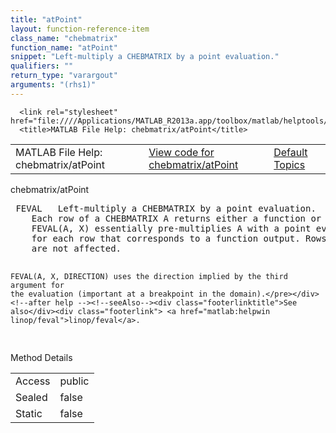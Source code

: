 ```yaml
---
title: "atPoint"
layout: function-reference-item
class_name: "chebmatrix"
function_name: "atPoint"
snippet: "Left-multiply a CHEBMATRIX by a point evaluation."
qualifiers: ""
return_type: "varargout"
arguments: "(rhs1)"
---
```


<html>
   <head>
      <meta http-equiv="Content-Type" content="text/html; charset=utf-8">
   
      <link rel="stylesheet" href="file:////Applications/MATLAB_R2013a.app/toolbox/matlab/helptools/private/helpwin.css">
      <title>MATLAB File Help: chebmatrix/atPoint</title>
   </head>
   <body>
      <!--Single-page help-->
      <table border="0" cellspacing="0" width="100%">
         <tr class="subheader">
            <td class="headertitle">MATLAB File Help: chebmatrix/atPoint</td>
            <td class="subheader-left"><a href="matlab:edit chebmatrix/atPoint">View code for chebmatrix/atPoint</a></td>
            <td class="subheader-right"><a href="matlab:helpwin">Default Topics</a></td>
         </tr>
      </table>
      <div class="title">chebmatrix/atPoint</div>
      <div class="helptext"><pre><!--helptext --> FEVAL   Left-multiply a CHEBMATRIX by a point evaluation.
    Each row of a CHEBMATRIX A returns either a function or a scalar value.
    FEVAL(A, X) essentially pre-multiplies A with a point evaluation functional
    for each row that corresponds to a function output. Rows with scalar outputs
    are not affected.
 
    FEVAL(A, X, DIRECTION) uses the direction implied by the third argument for
    the evaluation (important at a breakpoint in the domain).</pre></div><!--after help --><!--seeAlso--><div class="footerlinktitle">See also</div><div class="footerlink"> <a href="matlab:helpwin linop/feval">linop/feval</a>. 
</div>
      <!--Method-->
      <div class="sectiontitle">Method Details</div>
      <table class="class-details">
         <tr>
            <td class="class-detail-label">Access</td>
            <td>public</td>
         </tr>
         <tr>
            <td class="class-detail-label">Sealed</td>
            <td>false</td>
         </tr>
         <tr>
            <td class="class-detail-label">Static</td>
            <td>false</td>
         </tr>
      </table>
   </body>
</html>
